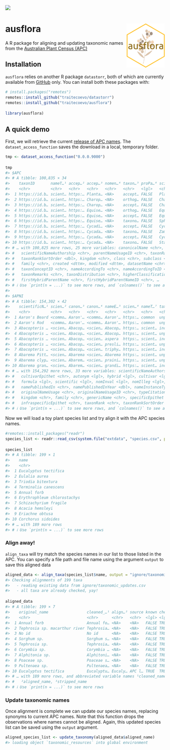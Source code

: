 
<!-- README.md is generated from README.Rmd. Please edit that file -->
<!-- badges: start -->

[![](https://img.shields.io/badge/lifecycle-experimental-orange.svg)](https://lifecycle.r-lib.org/articles/stages.html#experimental)
<!-- badges: end -->

# ausflora <img src="inst/figures/ausflora_hex2.png" align="right" width="120"/>

A R package for aligning and updating taxonomic names from the
[Australian Plant Census
(APC)](https://biodiversity.org.au/nsl/services/search/taxonomy)

## Installation

`ausflora` relies on another R package `datastorr`, both of which are
currently available from
[GitHub](https://github.com/traitecoevo/ausflora) only. You can install
both these packages with:

``` r
# install.packages("remotes")
remotes::install_github("traitecoevo/datastorr")
remotes::install_github("traitecoevo/ausflora")

library(ausflora)
```

## A quick demo

First, we will retrieve the current [release of APC
names](https://github.com/traitecoevo/ausflora/releases/tag/0.0.0.9000).
The `dataset_access_function` saves the download in a local, temporary
folder.

``` r
tmp <- dataset_access_function("0.0.0.9000")

tmp
#> $APC
#> # A tibble: 100,835 × 34
#>    taxonID       nameT…¹ accep…² accep…³ nomen…⁴ taxon…⁵ proPa…⁶ scien…⁷ scien…⁸
#>    <chr>         <chr>   <chr>   <chr>   <chr>   <chr>   <lgl>   <chr>   <chr>  
#>  1 https://id.b… scient… https:… Planta… <NA>    accept… FALSE   Planta… https:…
#>  2 https://id.b… scient… https:… Charop… <NA>    orthog… FALSE   Charac… https:…
#>  3 https://id.b… scient… https:… Charop… <NA>    accept… FALSE   Charop… https:…
#>  4 https://id.b… scient… https:… Equise… <NA>    orthog… FALSE   Equise… https:…
#>  5 https://id.b… scient… https:… Equise… <NA>    accept… FALSE   Equise… https:…
#>  6 https://id.b… scient… https:… Equise… <NA>    taxono… FALSE   Spheno… https:…
#>  7 https://id.b… scient… https:… Cycadi… <NA>    accept… FALSE   Cycadi… https:…
#>  8 https://id.b… scient… https:… Cycada… <NA>    taxono… FALSE   Zamiin… https:…
#>  9 https://id.b… scient… https:… Cycada… <NA>    accept… FALSE   Cycada… https:…
#> 10 https://id.b… scient… https:… Cycada… <NA>    taxono… FALSE   Stange… https:…
#> # … with 100,825 more rows, 25 more variables: canonicalName <chr>,
#> #   scientificNameAuthorship <chr>, parentNameUsageID <chr>, taxonRank <chr>,
#> #   taxonRankSortOrder <dbl>, kingdom <chr>, class <chr>, subclass <chr>,
#> #   family <chr>, created <dttm>, modified <dttm>, datasetName <chr>,
#> #   taxonConceptID <chr>, nameAccordingTo <chr>, nameAccordingToID <chr>,
#> #   taxonRemarks <chr>, taxonDistribution <chr>, higherClassification <chr>,
#> #   firstHybridParentName <chr>, firstHybridParentNameID <chr>, …
#> # ℹ Use `print(n = ...)` to see more rows, and `colnames()` to see all variable names
#> 
#> $APNI
#> # A tibble: 154,302 × 42
#>    scientificN…¹ scien…² canon…³ canon…⁴ nameE…⁵ scien…⁶ nameT…⁷ taxon…⁸ nomen…⁹
#>    <chr>         <chr>   <chr>   <chr>   <chr>   <chr>   <chr>   <chr>   <chr>  
#>  1 Aaron's Beard <commo… Aaron'… <commo… Aaron'… https:… common  unplac… [n/a]  
#>  2 Aaron's Rod   <commo… Aaron'… <commo… Aaron'… https:… common  unplac… [n/a]  
#>  3 Abacopteris … <scien… Abacop… <scien… Abacop… https:… scient… includ… <NA>   
#>  4 Abacopteris … <scien… Abacop… <scien… Abacop… https:… scient… unplac… nom. i…
#>  5 Abacopteris … <scien… Abacop… <scien… aspera  https:… scient… includ… <NA>   
#>  6 Abacopteris … <scien… Abacop… <scien… presli… https:… scient… unplac… <NA>   
#>  7 Abacopteris … <scien… Abacop… <scien… triphy… https:… scient… includ… <NA>   
#>  8 Abarema Pitt… <scien… Abarema <scien… Abarema https:… scient… unplac… <NA>   
#>  9 Abarema clyp… <scien… Abarem… <scien… praini… https:… scient… unplac… nom. i…
#> 10 Abarema gran… <scien… Abarem… <scien… grandi… https:… scient… includ… <NA>   
#> # … with 154,292 more rows, 33 more variables: scientificNameAuthorship <chr>,
#> #   cultivarEpithet <chr>, autonym <lgl>, hybrid <lgl>, cultivar <lgl>,
#> #   formula <lgl>, scientific <lgl>, nomInval <lgl>, nomIlleg <lgl>,
#> #   namePublishedIn <chr>, namePublishedInYear <dbl>, nameInstanceType <chr>,
#> #   originalNameUsage <chr>, originalNameUsageID <chr>, typeCitation <chr>,
#> #   kingdom <chr>, family <chr>, genericName <chr>, specificEpithet <chr>,
#> #   infraspecificEpithet <chr>, taxonRank <chr>, taxonRankSortOrder <dbl>, …
#> # ℹ Use `print(n = ...)` to see more rows, and `colnames()` to see all variable names
```

Now we will load a toy plant species list and try align it with the APC
species names.

``` r
#remotes::install_packages("readr")
species_list <- readr::read_csv(system.file("extdata", "species.csv", package = "ausflora"))

species_list
#> # A tibble: 199 × 1
#>    name                       
#>    <chr>                      
#>  1 Eucalyptus tectifica       
#>  2 Eulalia aurea              
#>  3 Triodia bitextura          
#>  4 Terminalia canescens       
#>  5 Annual forb                
#>  6 Erythrophleum chlorostachys
#>  7 Schizachyrium fragile      
#>  8 Acacia hemsleyi            
#>  9 Eriachne obtusa            
#> 10 Corchorus sidoides         
#> # … with 189 more rows
#> # ℹ Use `print(n = ...)` to see more rows
```

### Align away!

`align_taxa` will try match the species names in our list to those
listed in the APC. You can specify a file path and file name using the
argument `output` to save this aligned data

``` r
aligned_data <- align_taxa(species_list$name, output = "ignore/taxonomic_updates.csv")
#> Checking alignments of 199 taxa
#>   - reading existing data from ignore/taxonomic_updates.csv
#>   - all taxa are already checked, yay!

aligned_data
#> # A tibble: 199 × 7
#>    original_name                 cleaned_…¹ align…² source known checked strip…³
#>    <chr>                         <chr>      <chr>   <chr>  <lgl> <lgl>   <chr>  
#>  1 Annual forb                   Annual fo… <NA>    <NA>   FALSE TRUE    annual…
#>  2 Tephrosia sp. macarthur river Tephrosia… <NA>    <NA>   FALSE TRUE    tephro…
#>  3 No id                         No id      <NA>    <NA>   FALSE TRUE    no id  
#>  4 Sorghum sp.                   Sorghum s… <NA>    <NA>   FALSE TRUE    sorghu…
#>  5 Tephrosia sp.                 Tephrosia… <NA>    <NA>   FALSE TRUE    tephro…
#>  6 Corymbia sp.                  Corymbia … <NA>    <NA>   FALSE TRUE    corymb…
#>  7 Alphitonia sp.                Alphitoni… <NA>    <NA>   FALSE TRUE    alphit…
#>  8 Poaceae sp.                   Poaceae s… <NA>    <NA>   FALSE TRUE    poacea…
#>  9 Pultenaea sp.                 Pultenaea… <NA>    <NA>   FALSE TRUE    pulten…
#> 10 Eucalyptus tectifica          Eucalyptu… Eucaly… APC l… TRUE  TRUE    eucaly…
#> # … with 189 more rows, and abbreviated variable names ¹​cleaned_name,
#> #   ²​aligned_name, ³​stripped_name
#> # ℹ Use `print(n = ...)` to see more rows
```

### Update taxonomic names

Once alignment is complete we can update our species names, replacing
synonyms to current APC names. Note that this function drops the
observations where names cannot be aligned. Again, this updated species
list can be saved using the `output` argument.

``` r
aligned_species_list <- update_taxonomy(aligned_data$aligned_name)
#> loading object `taxonomic_resources` into global environment
```
